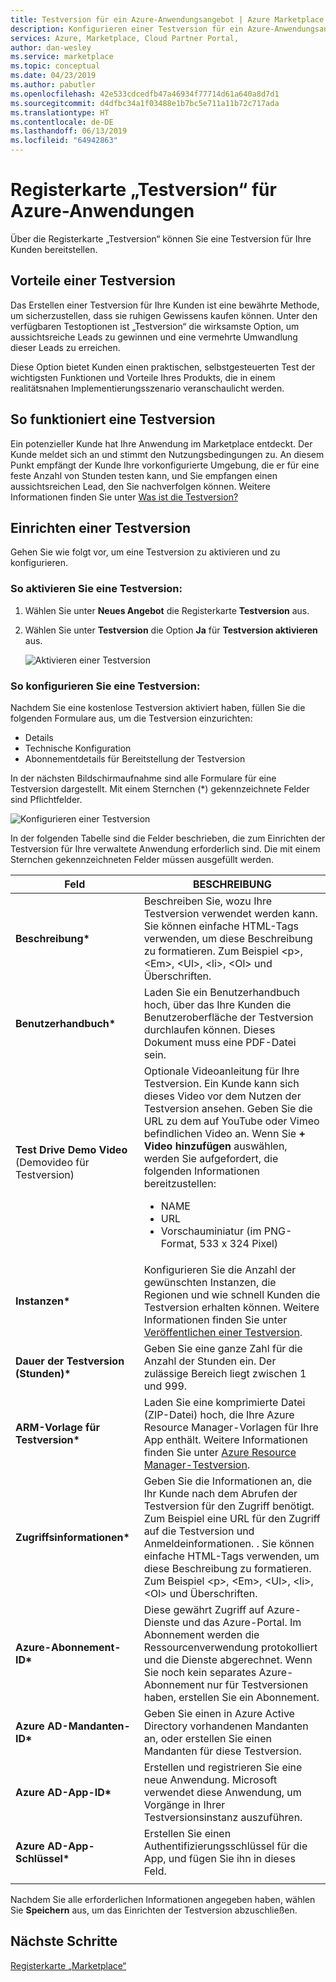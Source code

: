 ```yaml
---
title: Testversion für ein Azure-Anwendungsangebot | Azure Marketplace
description: Konfigurieren einer Testversion für ein Azure-Anwendungsangebot im Azure Marketplace.
services: Azure, Marketplace, Cloud Partner Portal,
author: dan-wesley
ms.service: marketplace
ms.topic: conceptual
ms.date: 04/23/2019
ms.author: pabutler
ms.openlocfilehash: 42e533cdcedfb47a46934f77714d61a640a8d7d1
ms.sourcegitcommit: d4dfbc34a1f03488e1b7bc5e711a11b72c717ada
ms.translationtype: HT
ms.contentlocale: de-DE
ms.lasthandoff: 06/13/2019
ms.locfileid: "64942863"
---
```

# <a name="azure-applications-test-drive-tab"></a>Registerkarte „Testversion“ für Azure-Anwendungen

Über die Registerkarte „Testversion“ können Sie eine Testversion für Ihre Kunden bereitstellen.

## <a name="test-drive-benefits"></a>Vorteile einer Testversion

Das Erstellen einer Testversion für Ihre Kunden ist eine bewährte Methode, um sicherzustellen, dass sie ruhigen Gewissens kaufen können. Unter den verfügbaren Testoptionen ist „Testversion“ die wirksamste Option, um aussichtsreiche Leads zu gewinnen und eine vermehrte Umwandlung dieser Leads zu erreichen.

Diese Option bietet Kunden einen praktischen, selbstgesteuerten Test der wichtigsten Funktionen und Vorteile Ihres Produkts, die in einem realitätsnahen Implementierungsszenario veranschaulicht werden.

## <a name="how-a-test-drive-works"></a>So funktioniert eine Testversion

Ein potenzieller Kunde hat Ihre Anwendung im Marketplace entdeckt. Der Kunde meldet sich an und stimmt den Nutzungsbedingungen zu. An diesem Punkt empfängt der Kunde Ihre vorkonfigurierte Umgebung, die er für eine feste Anzahl von Stunden testen kann, und Sie empfangen einen aussichtsreichen Lead, den Sie nachverfolgen können. Weitere Informationen finden Sie unter [Was ist die Testversion?](https://docs.microsoft.com/azure/marketplace/cloud-partner-portal/test-drive/what-is-test-drive)

## <a name="setting-up-a-test-drive"></a>Einrichten einer Testversion

Gehen Sie wie folgt vor, um eine Testversion zu aktivieren und zu konfigurieren.

### <a name="to-enable-a-test-drive"></a>So aktivieren Sie eine Testversion:

1. Wählen Sie unter **Neues Angebot** die Registerkarte **Testversion** aus.
2. Wählen Sie unter **Testversion** die Option **Ja** für **Testversion aktivieren** aus.

   ![Aktivieren einer Testversion](./media/managed-app-enable-testdrive.png)

### <a name="to-configure-a-test-drive"></a>So konfigurieren Sie eine Testversion:

Nachdem Sie eine kostenlose Testversion aktiviert haben, füllen Sie die folgenden Formulare aus, um die Testversion einzurichten:
  
 - Details
 - Technische Konfiguration
 - Abonnementdetails für Bereitstellung der Testversion

In der nächsten Bildschirmaufnahme sind alle Formulare für eine Testversion dargestellt. Mit einem Sternchen (*) gekennzeichnete Felder sind Pflichtfelder. 

![Konfigurieren einer Testversion](./media/managed-app-configure-testdrive.png)

In der folgenden Tabelle sind die Felder beschrieben, die zum Einrichten der Testversion für Ihre verwaltete Anwendung erforderlich sind.  Die mit einem Sternchen gekennzeichneten Felder müssen ausgefüllt werden.

|      Feld         |  BESCHREIBUNG      |
|  ---------------   |  ---------------  |
| **Beschreibung\***  |  Beschreiben Sie, wozu Ihre Testversion verwendet werden kann. Sie können einfache HTML-Tags verwenden, um diese Beschreibung zu formatieren. Zum Beispiel &lt;p&gt;, &lt;Em&gt;, &lt;Ul&gt;, &lt;li&gt;, &lt;Ol&gt; und Überschriften.                |
| **Benutzerhandbuch\***  |  Laden Sie ein Benutzerhandbuch hoch, über das Ihre Kunden die Benutzeroberfläche der Testversion durchlaufen können. Dieses Dokument muss eine PDF-Datei sein.    |
| **Test Drive Demo Video** (Demovideo für Testversion) |  Optionale Videoanleitung für Ihre Testversion. Ein Kunde kann sich dieses Video vor dem Nutzen der Testversion ansehen. Geben Sie die URL zu dem auf YouTube oder Vimeo befindlichen Video an. Wenn Sie **+ Video hinzufügen** auswählen, werden Sie aufgefordert, die folgenden Informationen bereitzustellen:<ul><li>NAME</li><li>URL</li><li>Vorschauminiatur (im PNG-Format, 533 x 324 Pixel)</li></ul>  |
| **Instanzen\***      | Konfigurieren Sie die Anzahl der gewünschten Instanzen, die Regionen und wie schnell Kunden die Testversion erhalten können. Weitere Informationen finden Sie unter [Veröffentlichen einer Testversion](https://docs.microsoft.com/azure/marketplace/cloud-partner-portal/test-drive/azure-resource-manager-test-drive#how-to-publish-a-test-drive).           |
| **Dauer der Testversion (Stunden)\*** | Geben Sie eine ganze Zahl für die Anzahl der Stunden ein. Der zulässige Bereich liegt zwischen 1 und 999. |
| **ARM-Vorlage für Testversion\***     | Laden Sie eine komprimierte Datei (ZIP-Datei) hoch, die Ihre Azure Resource Manager-Vorlagen für Ihre App enthält. Weitere Informationen finden Sie unter [Azure Resource Manager-Testversion](https://docs.microsoft.com/azure/marketplace/cloud-partner-portal/test-drive/azure-resource-manager-test-drive). |
| **Zugriffsinformationen\***          | Geben Sie die Informationen an, die Ihr Kunde nach dem Abrufen der Testversion für den Zugriff benötigt. Zum Beispiel eine URL für den Zugriff auf die Testversion und Anmeldeinformationen. . Sie können einfache HTML-Tags verwenden, um diese Beschreibung zu formatieren. Zum Beispiel &lt;p&gt;, &lt;Em&gt;, &lt;Ul&gt;, &lt;li&gt;, &lt;Ol&gt; und Überschriften. |
| **Azure-Abonnement-ID\***       | Diese gewährt Zugriff auf Azure-Dienste und das Azure-Portal. Im Abonnement werden die Ressourcenverwendung protokolliert und die Dienste abgerechnet. Wenn Sie noch kein separates Azure-Abonnement nur für Testversionen haben, erstellen Sie ein Abonnement.  |
| **Azure AD-Mandanten-ID\***          | Geben Sie einen in Azure Active Directory vorhandenen Mandanten an, oder erstellen Sie einen Mandanten für diese Testversion.  |
| **Azure AD-App-ID\***             | Erstellen und registrieren Sie eine neue Anwendung. Microsoft verwendet diese Anwendung, um Vorgänge in Ihrer Testversionsinstanz auszuführen.  |
| **Azure AD-App-Schlüssel\***            | Erstellen Sie einen Authentifizierungsschlüssel für die App, und fügen Sie ihn in dieses Feld.   |
|  |  |

Nachdem Sie alle erforderlichen Informationen angegeben haben, wählen Sie **Speichern** aus, um das Einrichten der Testversion abzuschließen.


## <a name="next-steps"></a>Nächste Schritte

[Registerkarte „Marketplace“](./cpp-marketplace-tab.md)
